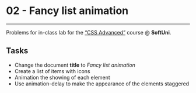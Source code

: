 # 02 - Fancy list animation
------
Problems for in-class lab for the [“CSS Advanced”](https://softuni.bg/trainings/2259/css-advanced-march-2019) course @ **SoftUni**.

## Tasks
* Change the document **title** to *Fancy list animation*
* Create a list of items with icons
* Animation the showing of each element
* Use animation-delay to make the appearance of the elements staggered
